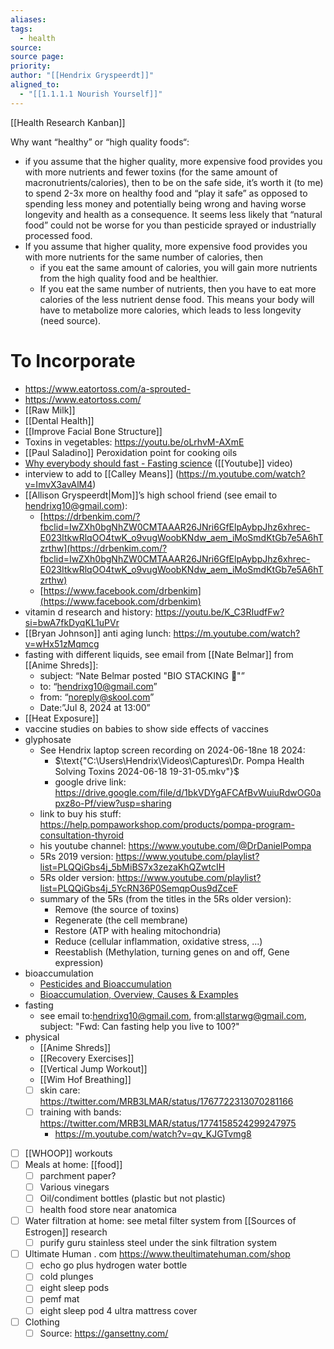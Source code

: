 ```yaml
---
aliases: 
tags:
  - health
source: 
source page: 
priority: 
author: "[[Hendrix Gryspeerdt]]"
aligned_to:
  - "[[1.1.1.1 Nourish Yourself]]"
---
```

[[Health Research Kanban]]

Why want “healthy” or “high quality foods“: 
- if you assume that the higher quality, more expensive food provides you with more nutrients and fewer toxins (for the same amount of macronutrients/calories), then to be on the safe side, it’s worth it (to me) to spend 2-3x more on healthy food and “play it safe” as opposed to spending less money and potentially being wrong and having worse longevity and health as a consequence. It seems less likely that “natural food” could not be worse for you than pesticide sprayed or industrially processed food.
- If you assume that higher quality, more expensive food provides you with more nutrients for the same number of calories, then 
	- if you eat the same amount of calories, you will gain more nutrients from the high quality food and be healthier.
	- If you eat the same number of nutrients, then you have to eat more calories of the less nutrient dense food.  This means your body will have to metabolize more calories, which leads to less longevity (need source).
# To Incorporate
- https://www.eatortoss.com/a-sprouted-
- https://www.eatortoss.com/
- [[Raw Milk]]
- [[Dental Health]]
- [[Improve Facial Bone Structure]]
- Toxins in vegetables: https://youtu.be/oLrhvM-AXmE
- [[Paul Saladino]] Peroxidation point for cooking oils
- [Why everybody should fast - Fasting science](https://www.youtube.com/watch?v=weVDy7EkQHw) ([[Youtube]] video)
- interview to add to [[Calley Means]] (https://m.youtube.com/watch?v=ImvX3avAlM4)
- [[Allison Gryspeerdt|Mom]]’s high school friend (see email to hendrixg10@gmail.com): 
	- [https://drbenkim.com/?fbclid=IwZXh0bgNhZW0CMTAAAR26JNri6GfElpAybpJhz6xhrec-E023ItkwRlqOO4twK_o9vugWoobKNdw_aem_iMoSmdKtGb7e5A6hTzrthw](https://drbenkim.com/?fbclid=IwZXh0bgNhZW0CMTAAAR26JNri6GfElpAybpJhz6xhrec-E023ItkwRlqOO4twK_o9vugWoobKNdw_aem_iMoSmdKtGb7e5A6hTzrthw)
	- [https://www.facebook.com/drbenkim](https://www.facebook.com/drbenkim) 
- vitamin d research and history: https://youtu.be/K_C3RIudfFw?si=bwA7fkDyqKL1uPVr
- [[Bryan Johnson]] anti aging lunch: https://m.youtube.com/watch?v=wHx51zMqmcg
- fasting with different liquids, see email from [[Nate Belmar]] from [[Anime Shreds]]:
	- subject: “Nate Belmar posted "BIO STACKING 🥷"”
	- to: “hendrixg10@gmail.com”
	- from: “noreply@skool.com”
	- Date:”Jul 8, 2024 at 13:00”
- [[Heat Exposure]]
- vaccine studies on babies to show side effects of vaccines
- glyphosate 
	- See Hendrix laptop screen recording on 2024-06-18ne 18 2024: 
    	- $\text{"C:\Users\Hendrix\Videos\Captures\Dr. Pompa Health Solving Toxins 2024-06-18 19-31-05.mkv"}$
    	- google drive link: https://drive.google.com/file/d/1bkVDYgAFCAfBvWuiuRdwOG0apxz8o-Pf/view?usp=sharing
	- link to buy his stuff: https://help.pompaworkshop.com/products/pompa-program-consultation-thyroid
	- his youtube channel: https://www.youtube.com/@DrDanielPompa
	- 5Rs 2019 version: https://www.youtube.com/playlist?list=PLQQiGbs4j_5bMiBS7x3zezaKhQZwtcIH
	- 5Rs older version: https://www.youtube.com/playlist?list=PLQQiGbs4j_5YcRN36P0SemqpOus9dZceF
	- summary of the 5Rs (from the titles in the 5Rs older version):
        - Remove (the source of toxins)
        - Regenerate (the cell membrane)
        - Restore (ATP with healing mitochondria)
        - Reduce (cellular inflammation, oxidative stress, ...)
        - Reestablish (Methylation, turning genes on and off, Gene expression)
- bioaccumulation
	- [Pesticides and Bioaccumulation](https://science4msratchford.weebly.com/uploads/3/9/8/3/39834479/pesticides_and_bioaccumulation.pdf)
	- [Bioaccumulation, Overview, Causes & Examples](https://study.com/learn/lesson/bioaccumulation-concept-examples.html)
- fasting
    - see email to:hendrixg10@gmail.com, from:allstarwg@gmail.com, subject: "Fwd: Can fasting help you live to 100?"
- physical
    - [[Anime Shreds]]
    - [[Recovery Exercises]]
    - [[Vertical Jump Workout]]
    - [[Wim Hof Breathing]]
    - [ ] skin care: https://twitter.com/MRB3LMAR/status/1767722313070281166
    - [ ] training with bands: https://twitter.com/MRB3LMAR/status/1774158524299247975
	    - https://m.youtube.com/watch?v=qv_KJGTvmg8
- [ ] [[WHOOP]] workouts
- [ ] Meals at home: [[food]]
    - [ ] parchment paper?
    - [ ] Various vinegars 
    - [ ] Oil/condiment bottles (plastic but not plastic)
    - [ ] health food store near anatomica
- [ ] Water filtration at home: see metal filter system from [[Sources of Estrogen]] research
    - [ ] purify guru stainless steel under the sink filtration system
- [ ] Ultimate Human . com https://www.theultimatehuman.com/shop
    - [ ] echo go plus hydrogen water bottle
    - [ ] cold plunges
    - [ ] eight sleep pods
    - [ ] pemf mat
    - [ ] eight sleep pod 4 ultra mattress cover
- [ ] Clothing
	- [ ] Source: https://gansettny.com/